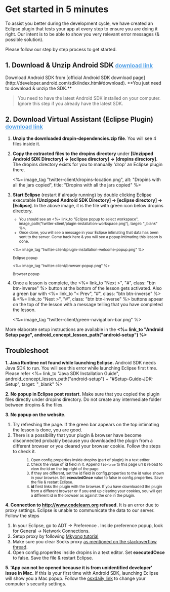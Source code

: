 # Get started in 5 minutes

To assist you better during the development cycle, we have created an Eclipse plugin that tests your app at every step to ensure you are doing it right. Our intent is to be able to show you very relevant error messages (& possible solution).

Please follow our step by step process to get started. 

<h2> 1. Download & Unzip Android SDK <small><a href="http://developer.android.com/sdk/index.html#download", target="_blank", style="color:#57A3E8">download link</a></small></h2>
Download Android SDK from [official Android SDK download page](http://developer.android.com/sdk/index.html#download). **You just need to download & unzip the SDK.**

> You need to have the latest Android SDK installed on your computer. Ignore this step if you already have the latest SDK.

<h2> 2. Download Virtual Assistant (Eclipse Plugin) <small><a href="", target="_blank", style="color:#57A3E8">download link</a></small></h2>
<ol style="text-align:left">
	<li> <strong>Unzip the downloaded dropin-dependencies.zip file</strong>. You will see 4 files inside it.</li>
	<li>
		<p><strong>Copy the extracted files to the dropins directory</strong> under <strong>[Unzipped Android SDK Directory] -> [eclipse directory] -> [dropins directory]</strong>. The dropins directory exists for you to manually 'drop' an Eclipse plugin there.
		<p><%= image_tag "twitter-client/dropins-location.png", alt: "Dropins with all the jars copied", title: "Dropins with all the jars copied" %></p>
		</p>
	</li>
	<li> <strong>Start Eclipse</strong> (restart if already running) by double clicking Eclipse executable <strong>[Unzipped Android SDK Directory] -> [eclipse directory] -> [Eclipse]</strong>. In the above image, it is the file with green icon below dropins directory. 
		<small><ul>
			<li>You should see an <%= link_to "Eclipse popup to select workspace", image_path("twitter-client/plugin-installation-workspace.png"), target: "_blank" %>.</li> 
			<li>Once done, you will see a message in your Eclipse intimating that data has been sent to the server. Come back here & you will see a popup intimating this lesson is done.</li>
		</ul>
		<p>
		<div class="row-fluid ac">
			<div class="span6">
				<div class="vertical-align-me">
					<%= image_tag "twitter-client/plugin-installation-welcome-popup.png" %>
					<p>Eclipse popup</p>
				</div>
			</div>
			<div class="span6">
				<%= image_tag "twitter-client/browser-popup.png" %>
				<p>Browser popup</p>
			</div>
		</div>
		</p>
		</small>
	<li>Once a lesson is complete, the <%= link_to "Next >", "#", class: "btn btn-inverse" %> button at the bottom of the lesson gets activated. Also a green bar with <%= link_to "< Prev", "#", class: "btn btn-inverse" %> & <%= link_to "Next >", "#", class: "btn btn-inverse" %> buttons appear on the top of the lesson with a message telling that you have completed the lesson.</li>
    <p><%= image_tag "twitter-client/green-navigation-bar.png" %></p>
</ol>

<div class="alert alert-info">More elaborate setup instructions are available in the <b><%= link_to "Android Setup page", android_concept_lesson_path("android-setup") %></b></div>

## Troubleshoot

**1. Java Runtime not found while launching Eclipse.** Android SDK needs Java SDK to run. You will see this error while launching Eclipse first time. Please refer <%= link_to "Java SDK Installation Guide", android_concept_lesson_path("android-setup") + "#Setup-Guide-JDK-Setup", target: "_blank" %>

**2. No popup in Eclipse post restart.** Make sure that you copied the plugin files directly under dropins directory. Do not create any intermediate folder between dropins & the files.

**3. No popup on the website.**
<ol>
	<li>Try refreshing the page. If the green bar appears on the top intimating the lesson is done, you are good.</li>
	<li>There is a possibility that your plugin & browser have become disconnected probably because you downloaded the plugin from a different browser or you cleared your browser cookie. Follow the steps to check it.
		<small ><ol style="margin-left: 3.2em">
			<li>Open config.properties inside dropins (part of plugin) in a text editor.</li>
			<li>Check the value of <b>id</b> field in it. Append <code>?id=true</code> to this page url & reload to view the id on the top right of the page.</li>
			<li>If they are different, set the id field in config.properties to the id value shown in your browser. Set <b>executedOnce</b> value to false in config.properties. Save the file & restart Eclipse.</li>
			<li><b>id</b> field links the plugin with the browser. If you have downloaded the plugin from a different browser or if you end up clearing your cookies, you will get a different id in the browser as against the one in the plugin.</li>
		</ol></small>
	</li>
</ol>

**4. Connection to http://www.codelearn.org refused.** It is an error due to proxy settings. Eclipse is unable to communicate the data to our server. Follow the steps
<ol>
	<li>In your Eclipse, go to ADT -> Preference . Inside preference popup, look for General -> Network Connections.</li>
	<li>Setup proxy by following <a href="http://www.mkyong.com/web-development/how-to-configure-proxy-settings-in-eclipse/" target="_blank">Mkyong tutorial</a></li>
	<li>Make sure you clear Socks proxy <a href="http://stackoverflow.com/questions/5857499/how-do-i-have-to-configure-the-proxy-settings-so-eclipse-can-download-new-plugin" target="_blank">as mentioned on the stackoverflow thread</a>.</li>
	<li>Open config.properites inside dropins in a text editor. Set <b>executedOnce</b> to false. Save the file & restart Eclipse.</li>
</ol>

**5. 'App can not be opened because it is from unidentified developer' issue in Mac.** If this is your first time with Android SDK, launching Eclipse will show you a Mac popup. Follow the <a href="http://osxdaily.com/2012/07/27/app-cant-be-opened-because-it-is-from-an-unidentified-developer/" target="_blank">osxdaily link</a> to change your computer's security settings.
